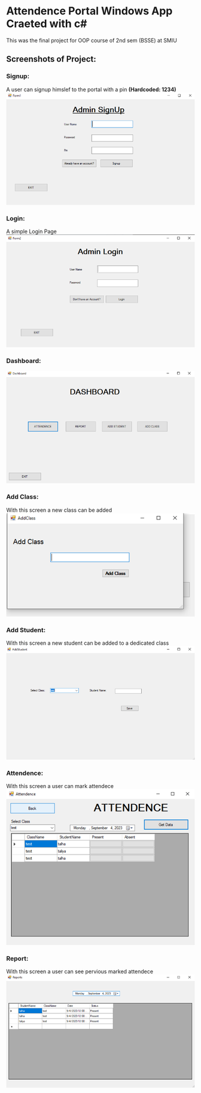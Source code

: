 # Attendence Portal Windows App Craeted with c#
This was the final project for OOP course of 2nd sem (BSSE) at SMIU

## Screenshots of Project:

### Signup:
A user can signup himslef to the portal with a pin <b>(Hardcoded: 1234)</b>
<img src="./attendence-portal-screenshots/signup.PNG"/>

### Login:
A simple Login Page <br />
<img src="./attendence-portal-screenshots/login.PNG"/>

### Dashboard:
<img src="./attendence-portal-screenshots/dashboard.PNG"/>

### Add Class:
With this screen a new class can be added <br />
<img src="./attendence-portal-screenshots/addClass.PNG"/>

### Add Student:
With this screen a new student can be added to a dedicated class<br />
<img src="./attendence-portal-screenshots/addStudents.PNG"/>

### Attendence:
With this screen a user can mark attendece<br />
<img src="./attendence-portal-screenshots/attendence.PNG"/>

### Report:
With this screen a user can see pervious marked attendece<br />
<img src="./attendence-portal-screenshots/reportCard.PNG"/>
